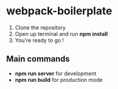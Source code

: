 # webpack-boilerplate

1. Clone the repository
2. Open up terminal and run **npm install**
3. You're ready to go !

## Main commands

-   **npm run server** for development
-   **npm run build** for production mode

